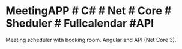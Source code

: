 # MeetingAPP # C# # Net # Core # Sheduler # Fullcalendar #API

Meeting scheduler with booking room. Angular and API (Net Core 3).
